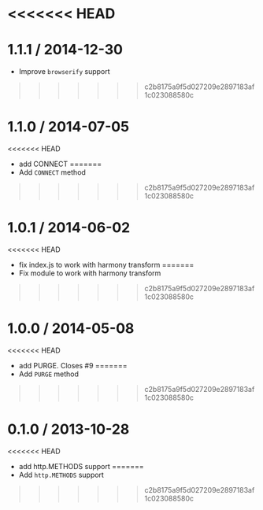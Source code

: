 <<<<<<< HEAD
=======
1.1.1 / 2014-12-30
==================

  * Improve `browserify` support
>>>>>>> c2b8175a9f5d027209e2897183af1c023088580c

1.1.0 / 2014-07-05
==================

<<<<<<< HEAD
 * add CONNECT
=======
  * Add `CONNECT` method
>>>>>>> c2b8175a9f5d027209e2897183af1c023088580c
 
1.0.1 / 2014-06-02
==================

<<<<<<< HEAD
 * fix index.js to work with harmony transform
=======
  * Fix module to work with harmony transform
>>>>>>> c2b8175a9f5d027209e2897183af1c023088580c

1.0.0 / 2014-05-08
==================

<<<<<<< HEAD
 * add PURGE. Closes #9
=======
  * Add `PURGE` method
>>>>>>> c2b8175a9f5d027209e2897183af1c023088580c

0.1.0 / 2013-10-28
==================

<<<<<<< HEAD
 * add http.METHODS support
=======
  * Add `http.METHODS` support
>>>>>>> c2b8175a9f5d027209e2897183af1c023088580c
